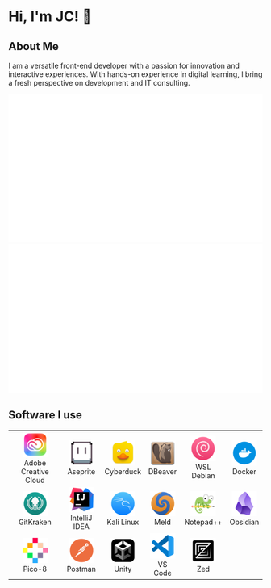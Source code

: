 # Hi, I'm JC! 👋

## About Me
I am a versatile front-end developer with a passion for innovation and interactive experiences. With hands-on experience in digital learning, I bring a fresh perspective on development and IT consulting.

![](https://raw.githubusercontent.com/realjck/github-stats/master/generated/languages.svg#gh-dark-mode-only)
![](https://raw.githubusercontent.com/realjck/github-stats/master/generated/languages.svg#gh-light-mode-only)

## Software I use

<table>
  <tr>
    <td align="center">
      <a href="https://www.adobe.com/creativecloud.html">
        <img src="icons/adobe.png" width="50">
      </a><br>Adobe Creative Cloud
    </td>
    <td align="center">
      <a href="https://www.aseprite.org/">
        <img src="icons/aseprite.png" width="50">
      </a><br>Aseprite
    </td>
    <td align="center">
      <a href="https://cyberduck.io/">
        <img src="icons/cyberduck.png" width="50">
      </a><br>Cyberduck
    </td>
    <td align="center">
      <a href="https://dbeaver.io/">
        <img src="icons/dbeaver.png" width="50">
      </a><br>DBeaver
    </td>
    <td align="center">
      <a href="https://www.debian.org/">
        <img src="icons/debian.png" width="50">
      </a><br>WSL Debian
    </td>
    <td align="center">
      <a href="https://www.docker.com/">
        <img src="icons/docker.png" width="50">
      </a><br>Docker
    </td>
  </tr>
  <tr>
    <td align="center">
      <a href="https://www.gitkraken.com/">
        <img src="icons/gitkraken.png" width="50">
      </a><br>GitKraken
    </td>
    <td align="center">
      <a href="https://www.jetbrains.com/idea/">
        <img src="icons/intellij.png" width="50">
      </a><br>IntelliJ IDEA
    </td>
    <td align="center">
      <a href="https://www.kali.org/">
        <img src="icons/kali.png" width="50">
      </a><br>Kali Linux
    </td>
    <td align="center">
      <a href="https://meldmerge.org/">
        <img src="icons/meld.png" width="50">
      </a><br>Meld
    </td>
    <td align="center">
      <a href="https://notepad-plus-plus.org/">
        <img src="icons/notepad++.png" width="50">
      </a><br>Notepad++
    </td>
    <td align="center">
      <a href="https://obsidian.md/">
        <img src="icons/obsidian.png" width="50">
      </a><br>Obsidian
    </td>
  </tr>
  <tr>
    <td align="center">
      <a href="https://www.lexaloffle.com/pico-8.php">
        <img src="icons/pico8.png" width="50">
      </a><br>Pico-8
    </td>
    <td align="center">
      <a href="https://www.postman.com/">
        <img src="icons/postman.png" width="50">
      </a><br>Postman
    </td>
    <td align="center">
      <a href="https://unity.com/">
        <img src="icons/unity.png" width="50">
      </a><br>Unity
    </td>
    <td align="center">
      <a href="https://code.visualstudio.com/">
        <img src="icons/vscode.png" width="50">
      </a><br>VS Code
    </td>
    <td align="center">
      <a href="https://zed.dev/">
        <img src="icons/zed.png" width="50">
      </a><br>Zed
    </td>
  </tr>
</table>

